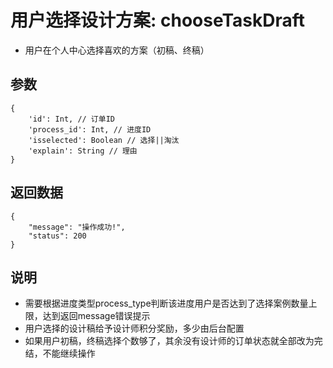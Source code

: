 # 用户选择设计方案: chooseTaskDraft

- 用户在个人中心选择喜欢的方案（初稿、终稿）

## 参数

    {
        'id': Int, // 订单ID
        'process_id': Int, // 进度ID
        'isselected': Boolean // 选择||淘汰
        'explain': String // 理由
    }

## 返回数据

    {
        "message": "操作成功!",
        "status": 200
    }

## 说明

- 需要根据进度类型process_type判断该进度用户是否达到了选择案例数量上限，达到返回message错误提示
- 用户选择的设计稿给予设计师积分奖励，多少由后台配置
- 如果用户初稿，终稿选择个数够了，其余没有设计师的订单状态就全部改为完结，不能继续操作

